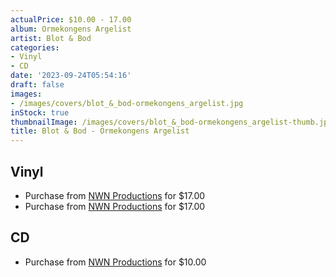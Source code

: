 ```yaml
---
actualPrice: $10.00 - 17.00
album: Ormekongens Argelist
artist: Blot & Bod
categories:
- Vinyl
- CD
date: '2023-09-24T05:54:16'
draft: false
images:
- /images/covers/blot_&_bod-ormekongens_argelist.jpg
inStock: true
thumbnailImage: /images/covers/blot_&_bod-ormekongens_argelist-thumb.jpg
title: Blot & Bod - Ormekongens Argelist
---
```


## Vinyl
* Purchase from [NWN Productions](http://shop.nwnprod.com/index.php?route=product/product&path=75&product_id=6673&sort=pd.name&order=ASC) for $17.00
* Purchase from [NWN Productions](http://shop.nwnprod.com/index.php?route=product/product&path=75&product_id=20217&sort=pd.name&order=ASC) for $17.00
## CD
* Purchase from [NWN Productions](http://shop.nwnprod.com/index.php?route=product/product&path=93&product_id=6703&sort=pd.name&order=ASC) for $10.00

